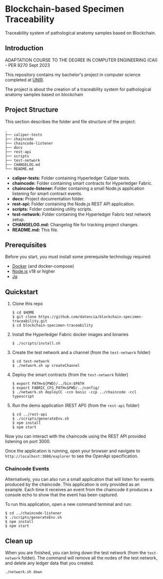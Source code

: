 # Blockchain-based Specimen Traceability

Traceability system of pathological anatomy samples based on Blockchain.

## Introduction

ADAPTATION COURSE TO THE DEGREE IN COMPUTER ENGINEERING (CAI) - PER 8270 Sept 2023

This repository contains my bachelor's project in computer science completed at [UNIR](https://www.unir.net/).

The project is about the creation of a traceability system for pathological anatomy samples based on blockchain

## Project Structure

This section describes the folder and file structure of the project:

```
.
├── caliper-tests
├── chaincode
├── chaincode-listener
├── docs
├── rest-api
├── scripts
├── test-network
├── CHANGELOG.md
└── README.md
```

- **caliper-tests:** Folder containing Hyperledger Caliper tests.
- **chaincode:** Folder containing smart contracts for Hyperledger Fabric.
- **chaincode-listener:** Folder containing a small Node.js application listening for smart contract events.
- **docs:** Project documentation folder.
- **rest-api:** Folder containing the Node.js REST API application.
- **scripts:** Folder containing utility scripts.
- **test-network:** Folder containing the Hyperledger Fabric test network setup.
- **CHANGELOG.md:** Changelog file for tracking project changes.
- **README.md:** This file.

## Prerequisites

Before you start, you must install some prerequisite technology required:

- [Docker](https://www.docker.com/get-started) (and docker-compose)
- [Node.js](https://nodejs.org/en/about/) v18 or higher
- [Jq](https://jqlang.github.io/jq/)

## Quickstart

1. Clone this repo

   ```shell
   $ cd $HOME
   $ git clone https://github.com/datencia/blockchain-specimen-traceability.git
   $ cd blockchain-specimen-traceability
   ```

1. Install the Hyperledger Fabric docker images and binaries

   ```shell
   $ ./scripts/install.sh
   ```

1. Create the test network and a channel (from the `test-network` folder)

   ```shell
   $ cd test-network
   $ ./network.sh up createChannel
   ```

1. Deploy the smart contracts (from the `test-network` folder)

   ```shell
   $ export PATH=${PWD}/../bin:$PATH
   $ export FABRIC_CFG_PATH=$PWD/../config/
   $ ./network.sh deployCC -ccn basic -ccp ../chaincode -ccl typescript
   ```

1. Run the demo application (REST API) (from the `rest-api` folder)

   ```shell
   $ cd ../rest-api
   $ ./scripts/generateEnv.sh
   $ npm install
   $ npm start
   ```

Now you can interact with the chaincode using the REST API provided listening on port 3000.

Once the application is running, open your browser and navigate to `http://localhost:3000/explorer`
to see the OpenApi specification.

### Chaincode Events

Alternatively, you can also run a small application that will listen for events produced by the chaincode.
This application is only provided as an example. Each time it receives an event from the chaincode it produces a
console echo to show that the event has been captured.

To run this application, open a new command terminal and run:

```shell
$ cd ../chaincode-listener
$ ./scripts/generateEnv.sh
$ npm install
$ npm start
```

## Clean up

When you are finished, you can bring down the test network (from the `test-network` folder). The command will remove all
the nodes of the test network, and delete any ledger data that you created.

```shell
./network.sh down
```
